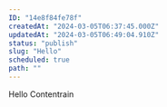 ```yaml
---
ID: "14e8f84fe78f"
createdAt: "2024-03-05T06:37:45.000Z"
updatedAt: "2024-03-05T06:49:04.910Z"
status: "publish"
slug: "Hello"
scheduled: true
path: ""
---
```

Hello Contentrain